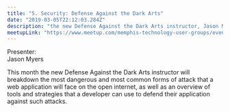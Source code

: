 ```yaml
---
title: "5. Security: Defense Against the Dark Arts"
date: "2019-03-05T22:12:03.284Z"
description: "the new Defense Against the Dark Arts instructor, Jason Myers, will breakdown the most dangerous and most common forms of attack that a web application will face on the open internet, as well as an overview of tools and strategies that a developer can use to defend their application against such attacks."
meetupLink: "https://www.meetup.com/memphis-technology-user-groups/events/hxxpfqyzfbhb/"
---
```


Presenter:  
Jason Myers

This month the new Defense Against the Dark Arts instructor will breakdown the most dangerous and most common forms of attack that a web application will face on the open internet, as well as an overview of tools and strategies that a developer can use to defend their application against such attacks.
